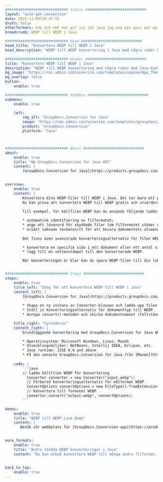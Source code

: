 ```yaml
---
############################# Static ############################
layout: "auto-gen-conversion"
date: 2022-11-08T20:47:55
draft: false
otherformats: bmp dcm emf emz gif ico jp2 jpeg jpg png pps ppsx ppt pptx psb psd svg svgz tga tif tiff webp wmf wmz
breadcrumb: WEBP till WEBP i Java

############################# Head ############################
head_title: "Konvertera WEBP till WEBP i Java"
head_description: "WEBP till WEBP konvertering i Java med några rader kod. Konvertera över 160 filformat med hjälp av GroupDocs dokumentkonverterings-API för Java"

############################# Header ############################
title: "Konvertera WEBP till WEBP i Java"
description: "WEBP till WEBP konvertering med några rader med Java-kod"
bg_image: "https://cms.admin.containerize.com/templates/aspose/App_Themes/V3/images/bg/header1.png"
bg_overlay: false
button:
    enable: true

############################# SubMenu ############################
submenu:
    enable: true

    left:
        img_alt: "GroupDocs.Conversion for Java"
        image: "https://cms.admin.containerize.com/templates/groupdocs/images/product-logos/90x90-noborder/groupdocs-conversion-java.png"
        product: "GroupDocs.Conversion"
        platform: "Java"



############################# About ############################
about:
    enable: true
    title: "Om GroupDocs.Conversion for Java API"
    content: |
        [GroupDocs.Conversion for Java](https://products.groupdocs.com/conversion/java/) är ett avancerat filformatkonverterings-API för konvertering mellan populära bild- och dokumentformat som Microsoft Office, OpenDocument, PDF, HTML, e-post, CAD. och mycket mer med bara några rader kod. Det inbyggda API:t upptäcker automatiskt formaten för originaldokumenten och erbjuder många alternativ för att anpassa de konverterade dokumenten. Tillsammans med funktionen att extrahera information från ett dokument, stöder den också cachelagring av konverteringsresultaten till den lokala disken som standard. Men alla typer av cachelagring kan stödjas genom att implementera lämpliga gränssnitt - Amazon S3, Dropbox, Google Drive, Windows Azure, Reddis eller andra.
    

overview:
    enable: true
    content: |
        Konvertera dina WEBP-filer till WEBP i Java. Det tar bara ett par rader med Java-kod på valfri plattform, som Windows, Linux, macOS.
        Du kan prova att konvertera WEBP till WEBP gratis och utvärdera kvaliteten på konverteringsresultaten. Tillsammans med enkla filkonverteringsskript kan du prova mer sofistikerade alternativ för att ladda källfilen WEBP och lagra WEBP-utdata. 
        
        Till exempel, för källfilen WEBP kan du använda följande laddningsalternativ:

        * automatisk identifiering av filformatet;
        * ange ett lösenord för skyddade filer (om filformatet stöder det);
        * ersätt saknade teckensnitt för att bevara dokumentets utseende.
        
        Det finns även avancerade konverteringsalternativ för filen WEBP:

        * konvertera en specifik sida i ett dokument eller ett antal sidor;
        * lägg till en vattenstämpel till den konverterade WEBP.

        När konverteringen är klar kan du spara WEBP-filen till din lokala filsökväg eller till tredje parts lagring såsom FTP, Amazon S3, Google Drive, Dropbox etc. Observera - för att konvertera WEBP till WEBP behöver du inte installera någon ytterligare programvara, såsom MS Office, Open Office, Adobe Acrobat Reader etc.


############################# Steps ############################
steps:
    enable: true
    title_left: "Steg för att konvertera WEBP till WEBP i Java"
    content_left: |
        [GroupDocs.Conversion for Java](https://products.groupdocs.com/conversion/java/) låter utvecklare enkelt konvertera WEBP fil till WEBP med några rader kod.
        
        * Skapa en ny instans av Converter-klassen och ladda upp filen WEBP med den fullständiga sökvägen
        * Ställ in Konverteringsalternativ för dokumenttyp till WEBP
        * Anropa convert()-metoden och skicka dokumentnamnet (fullständig sökväg) och formatet (WEBP) som en parameter

    title_right: "Systemkrav"
    content_right: |
        Grundläggande konvertering med GroupDocs.Conversion for Java API kan göras med bara några rader kod. Våra API:er stöds på alla större plattformar och operativsystem. Innan du kör koden nedan, se till att du har följande förutsättningar installerade på ditt system.

        * Operativsystem: Microsoft Windows, Linux, MacOS
        * Utvecklingsmiljöer: NetBeans, Intellij IDEA, Eclipse, etc.
        * Java runtime: J2SE 6.0 and above
        * Få den senaste GroupDocs.Conversion for Java från [Maven](https://repository.groupdocs.com/webapp/#/artifacts/browse/tree/General/repo/com/groupdocs/groupdocs-conversion)
         
    code: |
        ```java    
        // Ladda källfilen WEBP för konvertering
          Converter converter = new Converter("input.webp");
          // Förbered konverteringsalternativ för målformat WEBP
          ConvertOptions convertOptions = new FileType().fromExtension("webp").getConvertOptions();
          // Konvertera till formatet WEBP
          converter.convert("output.webp", convertOptions);
        ```

demos:
    enable: true
    title: "WEBP till WEBP Live Demo"
    content: |
       Besök vår webbplats för [GroupDocs.Conversion-app](https://products.groupdocs.app/conversion/family) och försök konvertera WEBP till WEBP nu. Den kostnadsfria demon har följande fördelar
          

more_formats:
    enable: true
    title: "Andra stödda WEBP konverteringar i Java"
    content: "Du kan också konvertera WEBP till många andra filformat. Se listan nedan."
       
       
back_to_top:
    enable: true
---
```


